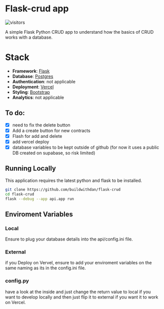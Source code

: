 # Flask-crud app
![visitors](https://visitor-badge.laobi.icu/badge?page_id=buildwithdan.MandalorianBounty)  
<!-- [![Deploy with Vercel](https://vercel.com/button)](https://vercel.com/new/clone?repository-url=https://github.com/buildwithdan/MandalorianBounty) -->

A simple Flask Python CRUD app to understand how the basics of CRUD works with a database.   

# Stack

- **Framework**: [Flask](https://flask.palletsprojects.com/en/2.2.x/)
- **Database**: [Postgres](https://www.postgresql.org/)
- **Authentication**: not applicable
- **Deployment**: [Vercel](https://vercel.com)
- **Styling**: [Bootstrap](https://getbootstrap.com/)
- **Analytics**: not applicable


## To do:

- [x] need to fix the delete button
- [x] Add a create button for new contracts
- [x] Flash for add and delete
- [x] add vercel deploy
- [x] database variables to be kept outside of github (for now it uses a public DB created on supabase, so risk limited)

## Running Locally

This application requires the latest python and flask to be installed.

```bash
git clone https://github.com/buildwithdan/flask-crud
cd flask-crud
flask --debug --app api.app run
```

## Enviroment Variables
### Local
Ensure to plug your database details into the api/config.ini file.

### External
if you Deploy on Vervel, ensure to add your enviroment variables on the same naming as its in the config.ini file.

### config.py
have a look at the inside and just change the return value to local if you want to develop locally and then just flip it to external if you want it to work on Vercel.
